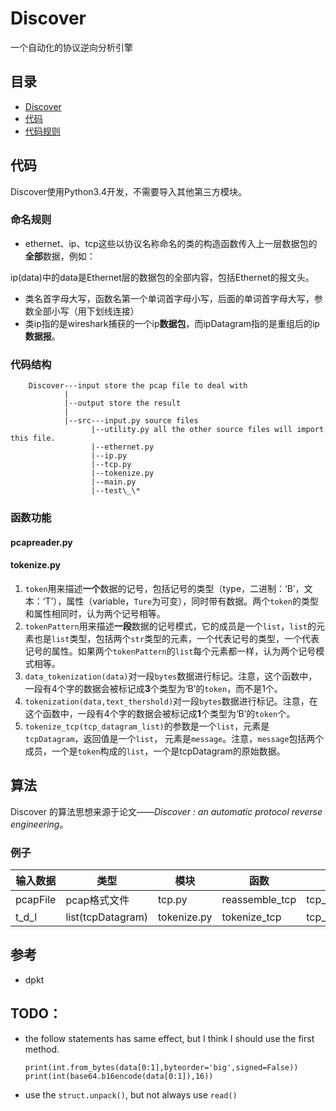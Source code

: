 # Discover
一个自动化的协议逆向分析引擎

## 目录
+ [Discover](https://github.com/Reuynil/Discover#discover)
 + [代码](https://github.com/Reuynil/Discover#%E6%9D%A5%E6%BA%90)
 + [代码规则]()

## 代码
Discover使用Python3.4开发，不需要导入其他第三方模块。
### 命名规则
+ ethernet、ip、tcp这些以协议名称命名的类的构造函数传入上一层数据包的**全部**数据，例如：

 ip(data)中的data是Ethernet层的数据包的全部内容，包括Ethernet的报文头。

+ 类名首字母大写，函数名第一个单词首字母小写，后面的单词首字母大写，参数全部小写（用下划线连接）
+ 类ip指的是wireshark捕获的一个ip**数据包**，而ipDatagram指的是重组后的ip**数据报**。

### 代码结构

        Discover---input store the pcap file to deal with
                |
                |--output store the result
                |
                |--src---input.py source files
                      |--utility.py all the other source files will import this file.
                      |--ethernet.py
                      |--ip.py
                      |--tcp.py
                      |--tokenize.py
                      |--main.py
                      |--test\_\*
### 函数功能

#### pcapreader.py

#### tokenize.py
1. ```token```用来描述**一个**数据的记号，包括记号的类型（type，二进制：‘B’，文本：‘T’），属性（variable，```Ture```为可变），同时带有数据。两个```token```的类型和属性相同时，认为两个记号相等。
2. ```tokenPattern```用来描述**一段**数据的记号模式，它的成员是一个```list```，```list```的元素也是```list```类型，包括两个```str```类型的元素，一个代表记号的类型，一个代表记号的属性。如果两个```tokenPattern```的```list```每个元素都一样，认为两个记号模式相等。
3. ```data_tokenization(data)```对一段```bytes```数据进行标记。注意，这个函数中，一段有4个字的数据会被标记成**3**个类型为‘B’的```token```，而不是1个。
4. ```tokenization(data,text_thershold)```对一段```bytes```数据进行标记。注意，在这个函数中，一段有4个字的数据会被标记成**1**个类型为‘B’的```token```个。
5. ```tokenize_tcp(tcp_datagram_list)```的参数是一个```list```，元素是```tcpDatagram```，返回值是一个```list```， 元素是```message```。注意，```message```包括两个成员，一个是```token```构成的```list```，一个是tcpDatagram的原始数据。

## 算法
Discover 的算法思想来源于论文——*Discover : an automatic protocol reverse engineering*。
### 例子
|输入数据   |类型     |模块     |函数     |输出数据   |类型     |
|----------|------------|----------|----------|----------|----------|
|pcapFile  |pcap格式文件   |tcp.py      |reassemble_tcp     |tcp_datagram_list  |list(tcpDatagram)   |
|t_d_l     |list(tcpDatagram)   |tokenize.py    |tokenize_tcp   |tcp_message_list   |list(message)  |

## 参考
+ dpkt

## TODO：
+ the follow statements has same effect, but I think I should use the first method.
  ```
  print(int.from_bytes(data[0:1],byteorder='big',signed=False))
  print(int(base64.b16encode(data[0:1]),16))
  ```
+ use the ```struct.unpack()```, but not always use ```read()```
